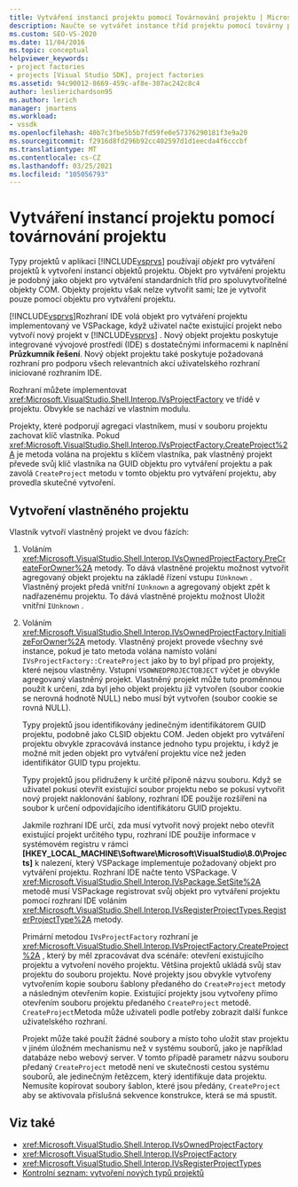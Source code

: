 ```yaml
---
title: Vytváření instancí projektu pomocí Továrnování projektu | Microsoft Docs
description: Naučte se vytvářet instance tříd projektu pomocí továrny projektu v integrovaném vývojovém prostředí (IDE) sady Visual Studio.
ms.custom: SEO-VS-2020
ms.date: 11/04/2016
ms.topic: conceptual
helpviewer_keywords:
- project factories
- projects [Visual Studio SDK], project factories
ms.assetid: 94c90012-8669-459c-af8e-307ac242c8c4
author: leslierichardson95
ms.author: lerich
manager: jmartens
ms.workload:
- vssdk
ms.openlocfilehash: 40b7c3fbe5b5b7fd59fe0e57376290181f3e9a20
ms.sourcegitcommit: f2916d8fd296b92cc402597d1d1eecda4f6cccbf
ms.translationtype: MT
ms.contentlocale: cs-CZ
ms.lasthandoff: 03/25/2021
ms.locfileid: "105056793"
---
```

# <a name="create-project-instances-by-using-project-factories"></a>Vytváření instancí projektu pomocí továrnování projektu
Typy projektů v aplikaci [!INCLUDE[vsprvs](../../code-quality/includes/vsprvs_md.md)] používají *objekt* pro vytváření projektů k vytvoření instancí objektů projektu. Objekt pro vytváření projektu je podobný jako objekt pro vytváření standardních tříd pro spoluvytvořitelné objekty COM. Objekty projektu však nelze vytvořit sami; lze je vytvořit pouze pomocí objektu pro vytváření projektu.

 [!INCLUDE[vsprvs](../../code-quality/includes/vsprvs_md.md)]Rozhraní IDE volá objekt pro vytváření projektu implementovaný ve VSPackage, když uživatel načte existující projekt nebo vytvoří nový projekt v [!INCLUDE[vsprvs](../../code-quality/includes/vsprvs_md.md)] . Nový objekt projektu poskytuje integrované vývojové prostředí (IDE) s dostatečnými informacemi k naplnění **Průzkumník řešení**. Nový objekt projektu také poskytuje požadovaná rozhraní pro podporu všech relevantních akcí uživatelského rozhraní iniciované rozhraním IDE.

 Rozhraní můžete implementovat <xref:Microsoft.VisualStudio.Shell.Interop.IVsProjectFactory> ve třídě v projektu. Obvykle se nachází ve vlastním modulu.

 Projekty, které podporují agregaci vlastníkem, musí v souboru projektu zachovat klíč vlastníka. Pokud <xref:Microsoft.VisualStudio.Shell.Interop.IVsProjectFactory.CreateProject%2A> je metoda volána na projektu s klíčem vlastníka, pak vlastněný projekt převede svůj klíč vlastníka na GUID objektu pro vytváření projektu a pak zavolá `CreateProject` metodu v tomto objektu pro vytváření projektu, aby provedla skutečné vytvoření.

## <a name="create-an-owned-project"></a>Vytvoření vlastněného projektu
 Vlastník vytvoří vlastněný projekt ve dvou fázích:

1. Voláním <xref:Microsoft.VisualStudio.Shell.Interop.IVsOwnedProjectFactory.PreCreateForOwner%2A> metody. To dává vlastněné projektu možnost vytvořit agregovaný objekt projektu na základě řízení vstupu `IUnknown` . Vlastněný projekt předá vnitřní `IUnknown` a agregovaný objekt zpět k nadřazenému projektu. To dává vlastněné projektu možnost Uložit vnitřní `IUnknown` .

2. Voláním <xref:Microsoft.VisualStudio.Shell.Interop.IVsOwnedProjectFactory.InitializeForOwner%2A> metody. Vlastněný projekt provede všechny své instance, pokud je tato metoda volána namísto volání `IVsProjectFactory::CreateProject` jako by to byl případ pro projekty, které nejsou vlastněny. Vstupní `VSOWNEDPROJECTOBJECT` výčet je obvykle agregovaný vlastněný projekt. Vlastněný projekt může tuto proměnnou použít k určení, zda byl jeho objekt projektu již vytvořen (soubor cookie se nerovná hodnotě NULL) nebo musí být vytvořen (soubor cookie se rovná NULL).

   Typy projektů jsou identifikovány jedinečným identifikátorem GUID projektu, podobně jako CLSID objektu COM. Jeden objekt pro vytváření projektu obvykle zpracovává instance jednoho typu projektu, i když je možné mít jeden objekt pro vytváření projektu více než jeden identifikátor GUID typu projektu.

   Typy projektů jsou přidruženy k určité příponě názvu souboru. Když se uživatel pokusí otevřít existující soubor projektu nebo se pokusí vytvořit nový projekt naklonování šablony, rozhraní IDE použije rozšíření na soubor k určení odpovídajícího identifikátoru GUID projektu.

   Jakmile rozhraní IDE určí, zda musí vytvořit nový projekt nebo otevřít existující projekt určitého typu, rozhraní IDE použije informace v systémovém registru v rámci **[HKEY_LOCAL_MACHINE\Software\Microsoft\VisualStudio\8.0\Projects]** k nalezení, který VSPackage implementuje požadovaný objekt pro vytváření projektu. Rozhraní IDE načte tento VSPackage. V <xref:Microsoft.VisualStudio.Shell.Interop.IVsPackage.SetSite%2A> metodě musí VSPackage registrovat svůj objekt pro vytváření projektu pomocí rozhraní IDE voláním <xref:Microsoft.VisualStudio.Shell.Interop.IVsRegisterProjectTypes.RegisterProjectType%2A> metody.

   Primární metodou `IVsProjectFactory` rozhraní je <xref:Microsoft.VisualStudio.Shell.Interop.IVsProjectFactory.CreateProject%2A> , který by měl zpracovávat dva scénáře: otevření existujícího projektu a vytvoření nového projektu. Většina projektů ukládá svůj stav projektu do souboru projektu. Nové projekty jsou obvykle vytvořeny vytvořením kopie souboru šablony předaného do `CreateProject` metody a následným otevřením kopie. Existující projekty jsou vytvořeny přímo otevřením souboru projektu předaného `CreateProject` metodě. `CreateProject`Metoda může uživateli podle potřeby zobrazit další funkce uživatelského rozhraní.

   Projekt může také použít žádné soubory a místo toho uložit stav projektu v jiném úložném mechanismu než v systému souborů, jako je například databáze nebo webový server. V tomto případě parametr názvu souboru předaný `CreateProject` metodě není ve skutečnosti cestou systému souborů, ale jedinečným řetězcem, který identifikuje data projektu. Nemusíte kopírovat soubory šablon, které jsou předány, `CreateProject` aby se aktivovala příslušná sekvence konstrukce, která se má spustit.

## <a name="see-also"></a>Viz také
- <xref:Microsoft.VisualStudio.Shell.Interop.IVsOwnedProjectFactory>
- <xref:Microsoft.VisualStudio.Shell.Interop.IVsProjectFactory>
- <xref:Microsoft.VisualStudio.Shell.Interop.IVsRegisterProjectTypes>
- [Kontrolní seznam: vytvoření nových typů projektů](../../extensibility/internals/checklist-creating-new-project-types.md)

